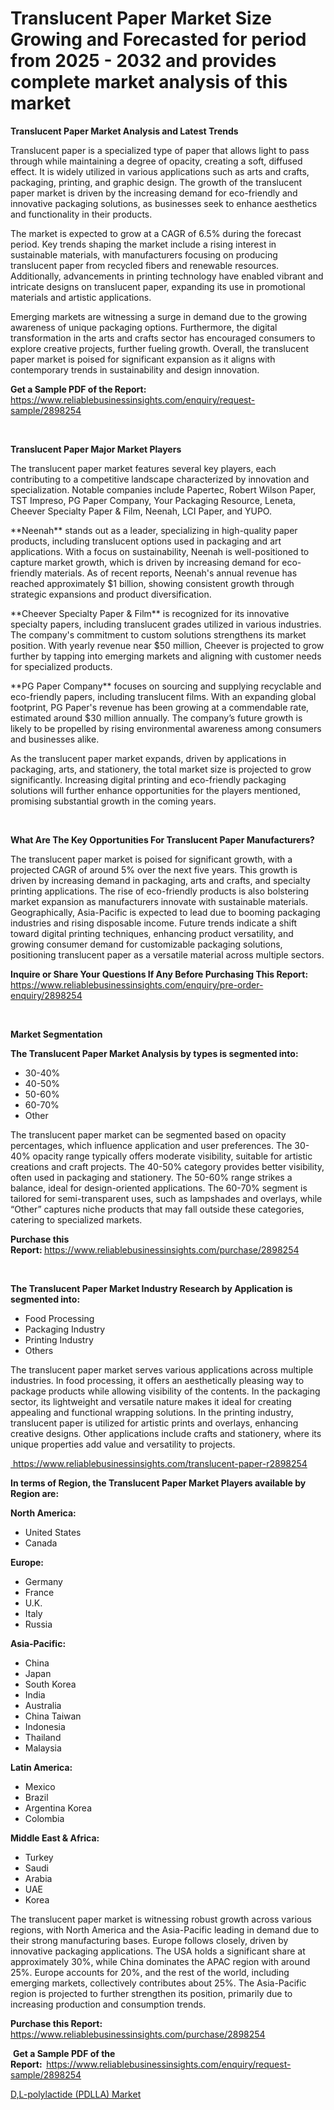 <p><h1>Translucent Paper Market Size Growing and Forecasted for period from 2025 - 2032 and provides complete market analysis of this market</h1></p><p><strong>Translucent Paper Market Analysis and Latest Trends</strong></p>
<p><p>Translucent paper is a specialized type of paper that allows light to pass through while maintaining a degree of opacity, creating a soft, diffused effect. It is widely utilized in various applications such as arts and crafts, packaging, printing, and graphic design. The growth of the translucent paper market is driven by the increasing demand for eco-friendly and innovative packaging solutions, as businesses seek to enhance aesthetics and functionality in their products.</p><p>The market is expected to grow at a CAGR of 6.5% during the forecast period. Key trends shaping the market include a rising interest in sustainable materials, with manufacturers focusing on producing translucent paper from recycled fibers and renewable resources. Additionally, advancements in printing technology have enabled vibrant and intricate designs on translucent paper, expanding its use in promotional materials and artistic applications.</p><p>Emerging markets are witnessing a surge in demand due to the growing awareness of unique packaging options. Furthermore, the digital transformation in the arts and crafts sector has encouraged consumers to explore creative projects, further fueling growth. Overall, the translucent paper market is poised for significant expansion as it aligns with contemporary trends in sustainability and design innovation.</p></p>
<p><strong>Get a Sample PDF of the Report:&nbsp;</strong> <a href="https://www.reliablebusinessinsights.com/enquiry/request-sample/2898254?utm_campaign=2735&utm_medium=2&utm_source=Github&utm_content=ia&utm_term=15032025&utm_id=translucent-paper">https://www.reliablebusinessinsights.com/enquiry/request-sample/2898254</a></p>
<p>&nbsp;</p>
<p><strong>Translucent Paper Major Market Players</strong></p>
<p><p>The translucent paper market features several key players, each contributing to a competitive landscape characterized by innovation and specialization. Notable companies include Papertec, Robert Wilson Paper, TST Impreso, PG Paper Company, Your Packaging Resource, Leneta, Cheever Specialty Paper & Film, Neenah, LCI Paper, and YUPO.</p><p>**Neenah** stands out as a leader, specializing in high-quality paper products, including translucent options used in packaging and art applications. With a focus on sustainability, Neenah is well-positioned to capture market growth, which is driven by increasing demand for eco-friendly materials. As of recent reports, Neenah's annual revenue has reached approximately $1 billion, showing consistent growth through strategic expansions and product diversification.</p><p>**Cheever Specialty Paper & Film** is recognized for its innovative specialty papers, including translucent grades utilized in various industries. The company's commitment to custom solutions strengthens its market position. With yearly revenue near $50 million, Cheever is projected to grow further by tapping into emerging markets and aligning with customer needs for specialized products.</p><p>**PG Paper Company** focuses on sourcing and supplying recyclable and eco-friendly papers, including translucent films. With an expanding global footprint, PG Paper's revenue has been growing at a commendable rate, estimated around $30 million annually. The company’s future growth is likely to be propelled by rising environmental awareness among consumers and businesses alike.</p><p>As the translucent paper market expands, driven by applications in packaging, arts, and stationery, the total market size is projected to grow significantly. Increasing digital printing and eco-friendly packaging solutions will further enhance opportunities for the players mentioned, promising substantial growth in the coming years.</p></p>
<p>&nbsp;</p>
<p><strong>What Are The Key Opportunities For Translucent Paper Manufacturers?</strong></p>
<p><p>The translucent paper market is poised for significant growth, with a projected CAGR of around 5% over the next five years. This growth is driven by increasing demand in packaging, arts and crafts, and specialty printing applications. The rise of eco-friendly products is also bolstering market expansion as manufacturers innovate with sustainable materials. Geographically, Asia-Pacific is expected to lead due to booming packaging industries and rising disposable income. Future trends indicate a shift toward digital printing techniques, enhancing product versatility, and growing consumer demand for customizable packaging solutions, positioning translucent paper as a versatile material across multiple sectors.</p></p>
<p><strong>Inquire or Share Your Questions If Any Before Purchasing This Report:</strong> <a href="https://www.reliablebusinessinsights.com/enquiry/pre-order-enquiry/2898254?utm_campaign=2735&utm_medium=2&utm_source=Github&utm_content=ia&utm_term=15032025&utm_id=translucent-paper">https://www.reliablebusinessinsights.com/enquiry/pre-order-enquiry/2898254</a></p>
<p>&nbsp;</p>
<p><strong>Market Segmentation</strong></p>
<p><strong>The Translucent Paper Market Analysis by types is segmented into:</strong></p>
<p><ul><li>30-40%</li><li>40-50%</li><li>50-60%</li><li>60-70%</li><li>Other</li></ul></p>
<p><p>The translucent paper market can be segmented based on opacity percentages, which influence application and user preferences. The 30-40% opacity range typically offers moderate visibility, suitable for artistic creations and craft projects. The 40-50% category provides better visibility, often used in packaging and stationery. The 50-60% range strikes a balance, ideal for design-oriented applications. The 60-70% segment is tailored for semi-transparent uses, such as lampshades and overlays, while “Other” captures niche products that may fall outside these categories, catering to specialized markets.</p></p>
<p><strong>Purchase this Report:&nbsp;</strong><a href="https://www.reliablebusinessinsights.com/purchase/2898254?utm_campaign=2735&utm_medium=2&utm_source=Github&utm_content=ia&utm_term=15032025&utm_id=translucent-paper">https://www.reliablebusinessinsights.com/purchase/2898254</a></p>
<p>&nbsp;</p>
<p><strong>The Translucent Paper Market Industry Research by Application is segmented into:</strong></p>
<p><ul><li>Food Processing</li><li>Packaging Industry</li><li>Printing Industry</li><li>Others</li></ul></p>
<p><p>The translucent paper market serves various applications across multiple industries. In food processing, it offers an aesthetically pleasing way to package products while allowing visibility of the contents. In the packaging sector, its lightweight and versatile nature makes it ideal for creating appealing and functional wrapping solutions. In the printing industry, translucent paper is utilized for artistic prints and overlays, enhancing creative designs. Other applications include crafts and stationery, where its unique properties add value and versatility to projects.</p></p>
<p><a href="https://www.reliablebusinessinsights.com/translucent-paper-r2898254?utm_campaign=2735&utm_medium=2&utm_source=Github&utm_content=ia&utm_term=15032025&utm_id=translucent-paper">&nbsp;https://www.reliablebusinessinsights.com/translucent-paper-r2898254</a></p>
<p><strong>In terms of Region, the Translucent Paper Market Players available by Region are:</strong></p>
<p>
    <p> <strong> North America: </strong>
        <ul>
            <li>United States</li>
            <li>Canada</li>
        </ul>
        </p> 
    <p> <strong> Europe: </strong>
        <ul>
            <li>Germany</li>
            <li>France</li>
            <li>U.K.</li>
            <li>Italy</li>
            <li>Russia</li>
        </ul>
        </p> 
    <p> <strong> Asia-Pacific: </strong>
        <ul>
            <li>China</li>
            <li>Japan</li>
            <li>South Korea</li>
            <li>India</li>
            <li>Australia</li>
            <li>China Taiwan</li>
            <li>Indonesia</li>
            <li>Thailand</li>
            <li>Malaysia</li>
        </ul>
        </p> 
    <p> <strong> Latin America: </strong>
        <ul>
            <li>Mexico</li>
            <li>Brazil</li>
            <li>Argentina Korea</li>
            <li>Colombia</li>
        </ul>
        </p> 
    <p> <strong> Middle East & Africa: </strong>
        <ul>
            <li>Turkey</li>
            <li>Saudi</li>
            <li>Arabia</li>
            <li>UAE</li>
            <li>Korea</li>
        </ul>
    </p>
    </p>
<p><p>The translucent paper market is witnessing robust growth across various regions, with North America and the Asia-Pacific leading in demand due to their strong manufacturing bases. Europe follows closely, driven by innovative packaging applications. The USA holds a significant share at approximately 30%, while China dominates the APAC region with around 25%. Europe accounts for 20%, and the rest of the world, including emerging markets, collectively contributes about 25%. The Asia-Pacific region is projected to further strengthen its position, primarily due to increasing production and consumption trends.</p></p>
<p><strong>Purchase this Report: </strong><a href="https://www.reliablebusinessinsights.com/purchase/2898254?utm_campaign=2735&utm_medium=2&utm_source=Github&utm_content=ia&utm_term=15032025&utm_id=translucent-paper">https://www.reliablebusinessinsights.com/purchase/2898254</a></p>
<p>&nbsp;<strong>Get a Sample PDF of the Report:&nbsp;&nbsp;</strong><a href="https://www.reliablebusinessinsights.com/enquiry/request-sample/2898254?utm_campaign=2735&utm_medium=2&utm_source=Github&utm_content=ia&utm_term=15032025&utm_id=translucent-paper">https://www.reliablebusinessinsights.com/enquiry/request-sample/2898254</a></p>
<p><strong></strong></p>
<p><p><a href="https://github.com/watzondechao/Market-Research-Report-List-1/blob/main/dl-polylactide-pdlla-market.md?utm_campaign=2735&utm_medium=2&utm_source=Github&utm_content=ia&utm_term=15032025&utm_id=translucent-paper">D,L-polylactide (PDLLA) Market</a></p></p>